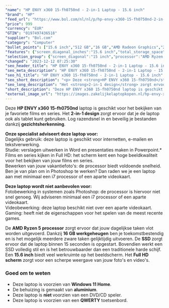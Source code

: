 ```yaml
---
"name": "HP ENVY x360 15-fh0750nd - 2-in-1 Laptop - 15.6 inch"
"brand": "HP"
"feed_url": "https://www.bol.com/nl/nl/p/hp-envy-x360-15-fh0750nd-2-in-1-laptop-15-6-inch/9300000148505367"
"price": 999
"currency": "EUR"
"GTIN": "0197497436518"
"supplier": "Bol.com"
"category": "Computer"
"bullet_points": ["15.6 inch","512 GB","16 GB","AMD Radeon Graphics","2-in-1"]
"features": {"screen_diagonal_inches":"15.6 inch","total_storage_space":"512 GB","memory_size":"16 GB","graphics_card":"AMD Radeon Graphics","purpose_laptop":"2-in-1"}
"selection_group": {"screen_diagonal":"15 inch","processor":"AMD Ryzen 5","changed_price_past_3_days":false,"product_family":"Envy"}
"changed": "2023-12-12 07:25:30"
"seo_header_title": "HP ENVY x360 15-fh0750nd - 2-in-1 Laptop - 15.6 inch"
"seo_meta_description": "HP ENVY x360 15-fh0750nd - 2-in-1 Laptop - 15.6 inch"
"seo_h1_title": "HP ENVY x360 15-fh0750nd - 2-in-1 Laptop - 15.6 inch"
"seo_short_description": "<p> Deze <strong>HP ENVY x360 15-fh0750nd</strong> laptop is geschikt voor het bekijken van je favoriete films en series."
"seo_long_description": "Het <strong>2-in-1 design</strong> zorgt ervoor dat je de laptop ook als tablet kunt gebruiken. Log razendsnel in en beveilig je bestanden dankzij <strong>gezichtsherkenning</strong>.  </p> <p> <strong>Onze specialist adviseert deze laptop voor:</strong><br />Dagelijks gebruik: deze laptop is geschikt voor internetten, e-mailen en tekstverwerking. <br />Studie: verslagen uitwerken in Word en presentaties maken in Powerpoint. *<br />Films en series kijken in Full HD: het scherm kent een hoge beeldkwaliteit voor het bekijken van jouw films en series. <br />Bewerken van jouw vakantiefoto's: de processor biedt voldoende snelheid. Ben je van plan om in Photoshop te werken? Dan raden we je een laptop aan met minimaal een i7 processor of een aparte videokaart. </p> <p> <strong>Deze laptop wordt niet aanbevolen voor:</strong><br />Fotobewerking in systemen zoals Photoshop: de processor is hiervoor niet snel genoeg. Wij adviseren minimaal een i7 processor of een aparte videokaart. <br />Videobewerking: deze laptop beschikt niet over een aparte videokaart. <br />Gaming: heeft niet de eigenschappen voor het spelen van de meest recente games. </p> <p> De <strong>AMD Ryzen 5 processor</strong> zorgt ervoor dat jouw dagelijkse taken vlot worden uitgevoerd. Dankzij <strong>16 GB werkgeheugen</strong> ben je toekomstbestendig en is het mogelijk meerdere zware taken gelijktijdig uitvoeren. De <strong>SSD </strong>zorgt ervoor dat de laptop binnen 15 seconden is opgestart. Bovendien werkt een SSD volledig stil en is het betrouwbaarder dan een traditionele harde schijf. Een <strong>15. 6 inch</strong> biedt veel werkruimte op het beeldscherm. Het <strong>Full HD scherm</strong> zorgt voor een scherpe weergave van jouw foto's en video's. </p> <p>  </p> <h3>Goed om te weten</h3> <p>  </p> <ul> <li>Deze laptop is voorzien van <strong>Windows 11 Home</strong>. </li> <li>De behuizing is gemaakt van <strong>a</strong><strong>luminium</strong>. </li> <li>Deze laptop is <strong>niet </strong>voorzien van een DVD/CD speler. </li> <li>Deze laptop is voorzien van een <strong>QWERTY</strong> toetsenbord. </li> </ul>"
"short_description": "Deze HP ENVY x360 15-fh0750nd laptop is geschikt voor het bekijken van je favoriete films en series. Het 2-in-1 design zorgt ervoor dat je de laptop ook als tablet kunt gebruiken. Log razendsnel in en beveilig je bestanden dankzij gezichtsherkenning. Onze specialist adviseert deze laptop voor: Dagelijks gebruik: deze laptop is geschikt voor internetten, e-mailen en tekstverwerking. Studie: verslagen uitwerken in Word en presentaties maken in Powerpoint.* Films en series kijken in Full HD: het scherm kent een hoge beeldkwaliteit voor het bekijken van jouw films en series. Bewerken van jouw vakantiefoto's: de processor biedt voldoende snelheid. Ben je van plan om in Photoshop te werken? Dan raden we je een laptop aan met minimaal een i7 processor of een aparte videokaart. Deze laptop wordt niet aanbevolen voor: Fotobewerking in systemen zoals Photoshop: de processor is hiervoor niet snel genoeg. Wij adviseren minimaal een i7 processor of een aparte videokaart. Videobewerking: deze laptop beschikt niet over een aparte videokaart. Gaming: heeft niet de eigenschappen voor het spelen van de meest recente games. De AMD Ryzen 5 processor zorgt ervoor dat jouw dagelijkse taken vlot worden uitgevoerd. Dankzij 16 GB werkgeheugen ben je toekomstbestendig en is het mogelijk meerdere zware taken gelijktijdig uitvoeren. De SSD zorgt ervoor dat de laptop binnen 15 seconden is opgestart. Bovendien werkt een SSD volledig stil en is het betrouwbaarder dan een traditionele harde schijf. Een 15.6 inch biedt veel werkruimte op het beeldscherm. Het Full HD scherm zorgt voor een scherpe weergave van jouw foto's en video's. Goed om te weten Deze laptop is voorzien van Windows 11 Home. De behuizing is gemaakt van aluminium. Deze laptop is niet voorzien van een DVD/CD speler. Deze laptop is voorzien van een QWERTY toetsenbord."
"external_image_url": "https://images.zakelijkelaptopkopen.nl/hp-envy-x360-15-fh0750nd-2-in-1-laptop-15-6-inch.webp"
---
```


<p> Deze <strong>HP ENVY x360 15-fh0750nd</strong> laptop is geschikt voor het bekijken van je favoriete films en series. Het <strong>2-in-1 design</strong> zorgt ervoor dat je de laptop ook als tablet kunt gebruiken. Log razendsnel in en beveilig je bestanden dankzij <strong>gezichtsherkenning</strong>.  </p> <p> <strong>Onze specialist adviseert deze laptop voor:</strong><br />Dagelijks gebruik: deze laptop is geschikt voor internetten, e-mailen en tekstverwerking. <br />Studie: verslagen uitwerken in Word en presentaties maken in Powerpoint.*<br />Films en series kijken in Full HD: het scherm kent een hoge beeldkwaliteit voor het bekijken van jouw films en series.<br />Bewerken van jouw vakantiefoto's: de processor biedt voldoende snelheid. Ben je van plan om in Photoshop te werken? Dan raden we je een laptop aan met minimaal een i7 processor of een aparte videokaart. </p> <p> <strong>Deze laptop wordt niet aanbevolen voor:</strong><br />Fotobewerking in systemen zoals Photoshop: de processor is hiervoor niet snel genoeg. Wij adviseren minimaal een i7 processor of een aparte videokaart. <br />Videobewerking: deze laptop beschikt niet over een aparte videokaart. <br />Gaming: heeft niet de eigenschappen voor het spelen van de meest recente games. </p> <p> De <strong>AMD Ryzen 5 processor</strong> zorgt ervoor dat jouw dagelijkse taken vlot worden uitgevoerd. Dankzij <strong>16 GB werkgeheugen</strong> ben je toekomstbestendig en is het mogelijk meerdere zware taken gelijktijdig uitvoeren. De <strong>SSD </strong>zorgt ervoor dat de laptop binnen 15 seconden is opgestart. Bovendien werkt een SSD volledig stil en is het betrouwbaarder dan een traditionele harde schijf. Een <strong>15.6 inch</strong> biedt veel werkruimte op het beeldscherm. Het <strong>Full HD scherm</strong> zorgt voor een scherpe weergave van jouw foto's en video's. </p> <p>   </p> <h3>Goed om te weten</h3> <p>   </p> <ul> <li>Deze laptop is voorzien van <strong>Windows 11 Home</strong>.</li> <li>De behuizing is gemaakt van <strong>a</strong><strong>luminium</strong>.</li> <li>Deze laptop is <strong>niet </strong>voorzien van een DVD/CD speler.</li> <li>Deze laptop is voorzien van een <strong>QWERTY</strong> toetsenbord.</li> </ul>